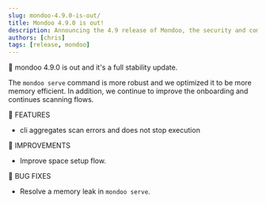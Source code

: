```yaml
---
slug: mondoo-4.9.0-is-out/
title: Mondoo 4.9.0 is out!
description: Announcing the 4.9 release of Mondoo, the security and compliance platform that prioritizes risks that matter most in your infrastructure.
authors: [chris]
tags: [release, mondoo]
---
```


:partying_face: mondoo 4.9.0 is out and it's a full stability update.

The `mondoo serve` command is more robust and we optimized it to be more memory efficient. In addition, we continue to improve the onboarding and continues scanning flows.

:tada: FEATURES

- cli aggregates scan errors and does not stop execution

🧹 IMPROVEMENTS

- Improve space setup flow.

:bug: BUG FIXES

- Resolve a memory leak in `mondoo serve`.
